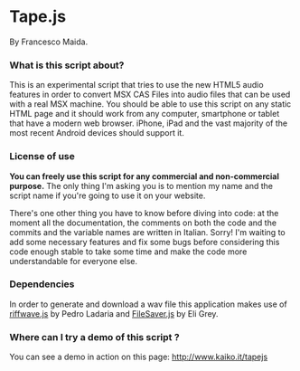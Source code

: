 # Tape.js

By Francesco Maida.

### What is this script about?

This is an experimental script that tries to use the new HTML5 audio features in order to convert MSX CAS Files into audio files that can be used with a real MSX machine. You should be able to use this script on any static HTML page and it should work from any computer, smartphone or tablet that have a modern web browser. iPhone, iPad and the vast majority of the most recent Android devices should support it.

### License of use

**You can freely use this script for any commercial and non-commercial purpose.** The only thing I'm asking you is to mention my name and the script name if you're going to use it on your website.

There's one other thing you have to know before diving into code: at the moment all the documentation, the comments on both the code and the commits and the variable names are written in Italian. Sorry! I'm waiting to add some necessary features and fix some bugs before considering this code enough stable to take some time and make the code more understandable for everyone else.

### Dependencies

In order to generate and download a wav file this application makes use of  
[riffwave.js](http://codebase.es/riffwave/) by Pedro Ladaria and [FileSaver.js](https://github.com/eligrey/FileSaver.js/) by Eli Grey.

### Where can I try a demo of this script ?

You can see a demo in action on this page: http://www.kaiko.it/tapejs
